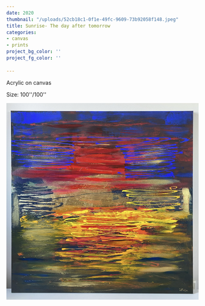 ```yaml
---
date: 2020
thumbnail: "/uploads/52cb18c1-0f1e-49fc-9609-73b92058f148.jpeg"
title: Sunrise- The day after tomorrow
categories:
- canvas
- prints
project_bg_color: ''
project_fg_color: ''

---
```

Acrylic on canvas

Size: 100''/100''

![](/uploads/52cb18c1-0f1e-49fc-9609-73b92058f148.jpeg)